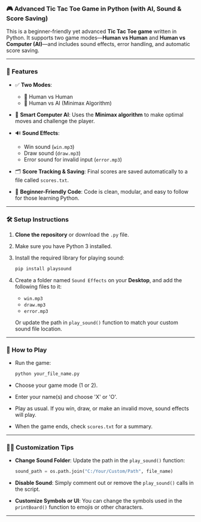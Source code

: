 ### 🎮 Advanced Tic Tac Toe Game in Python (with AI, Sound & Score Saving)

This is a beginner-friendly yet advanced **Tic Tac Toe game** written in Python. It supports two game modes—**Human vs Human** and **Human vs Computer (AI)**—and includes sound effects, error handling, and automatic score saving.

---

### 🚀 Features

* ✅ **Two Modes**:

  * 👥 Human vs Human
  * 🤖 Human vs AI (Minimax Algorithm)

* 🧠 **Smart Computer AI**:
  Uses the **Minimax algorithm** to make optimal moves and challenge the player.

* 🔊 **Sound Effects**:

  * Win sound (`win.mp3`)
  * Draw sound (`draw.mp3`)
  * Error sound for invalid input (`error.mp3`)

* 🗂️ **Score Tracking & Saving**:
  Final scores are saved automatically to a file called `scores.txt`.

* 🧩 **Beginner-Friendly Code**:
  Code is clean, modular, and easy to follow for those learning Python.

---

### 🛠️ Setup Instructions

1. **Clone the repository** or download the `.py` file.
2. Make sure you have Python 3 installed.
3. Install the required library for playing sound:

   ```bash
   pip install playsound
   ```
4. Create a folder named `Sound Effects` on your **Desktop**, and add the following files to it:

   * `win.mp3`
   * `draw.mp3`
   * `error.mp3`

   Or update the path in `play_sound()` function to match your custom sound file location.

---

### 🎯 How to Play

* Run the game:

  ```bash
  python your_file_name.py
  ```
* Choose your game mode (1 or 2).
* Enter your name(s) and choose 'X' or 'O'.
* Play as usual. If you win, draw, or make an invalid move, sound effects will play.
* When the game ends, check `scores.txt` for a summary.

---

### 🧑‍🔧 Customization Tips

* **Change Sound Folder**:
  Update the path in the `play_sound()` function:

  ```python
  sound_path = os.path.join("C:/Your/Custom/Path", file_name)
  ```

* **Disable Sound**:
  Simply comment out or remove the `play_sound()` calls in the script.

* **Customize Symbols or UI**:
  You can change the symbols used in the `printBoard()` function to emojis or other characters.

---
